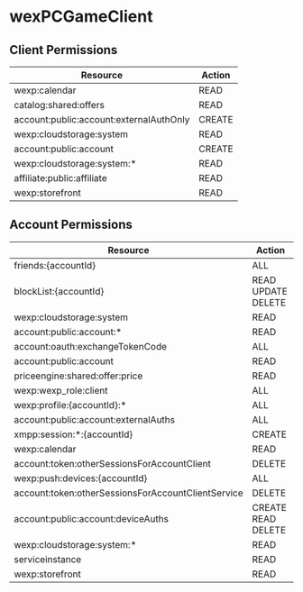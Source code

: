 # wexPCGameClient


## Client Permissions
| Resource | Action |
| -------- | ------ |
| wexp:calendar | READ |
| catalog:shared:offers | READ |
| account:public:account:externalAuthOnly | CREATE |
| wexp:cloudstorage:system | READ |
| account:public:account | CREATE |
| wexp:cloudstorage:system:* | READ |
| affiliate:public:affiliate | READ |
| wexp:storefront | READ |

## Account Permissions
| Resource | Action |
| -------- | ------ |
| friends:{accountId} | ALL |
| blockList:{accountId} | READ UPDATE DELETE |
| wexp:cloudstorage:system | READ |
| account:public:account:* | READ |
| account:oauth:exchangeTokenCode | ALL |
| account:public:account | READ |
| priceengine:shared:offer:price | READ |
| wexp:wexp_role:client | ALL |
| wexp:profile:{accountId}:* | ALL |
| account:public:account:externalAuths | ALL |
| xmpp:session:*:{accountId} | CREATE |
| wexp:calendar | READ |
| account:token:otherSessionsForAccountClient | DELETE |
| wexp:push:devices:{accountId} | ALL |
| account:token:otherSessionsForAccountClientService | DELETE |
| account:public:account:deviceAuths | CREATE READ DELETE |
| wexp:cloudstorage:system:* | READ |
| serviceinstance | READ |
| wexp:storefront | READ |

